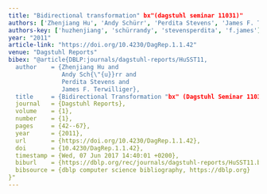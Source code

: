 ```yaml
---
title: "Bidirectional transformation" bx"(dagstuhl seminar 11031)"
authors: ['Zhenjiang Hu', 'Andy Schürr', 'Perdita Stevens', 'James F. Terwilliger']
authors-key: ['huzhenjiang', 'schürrandy', 'stevensperdita', 'f.james']
year: "2011"
article-link: "https://doi.org/10.4230/DagRep.1.1.42"
venue: "Dagstuhl Reports"
bibex: "@article{DBLP:journals/dagstuhl-reports/HuSST11,
  author    = {Zhenjiang Hu and
               Andy Sch{\"{u}}rr and
               Perdita Stevens and
               James F. Terwilliger},
  title     = {Bidirectional Transformation "bx" (Dagstuhl Seminar 11031)},
  journal   = {Dagstuhl Reports},
  volume    = {1},
  number    = {1},
  pages     = {42--67},
  year      = {2011},
  url       = {https://doi.org/10.4230/DagRep.1.1.42},
  doi       = {10.4230/DagRep.1.1.42},
  timestamp = {Wed, 07 Jun 2017 14:40:01 +0200},
  biburl    = {https://dblp.org/rec/journals/dagstuhl-reports/HuSST11.bib},
  bibsource = {dblp computer science bibliography, https://dblp.org}
}"
---
```

